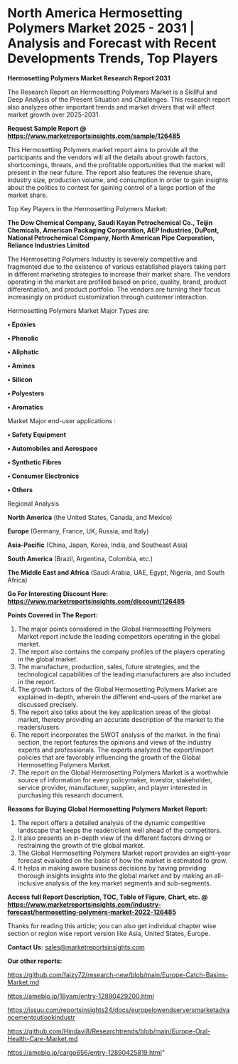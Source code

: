 # North America Hermosetting Polymers Market 2025 - 2031 | Analysis and Forecast with Recent Developments Trends, Top Players

<strong>Hermosetting Polymers Market Research Report 2031</strong>

The Research Report on Hermosetting Polymers Market is a Skillful and Deep Analysis of the Present Situation and Challenges. This research report also analyzes other important trends and market drivers that will affect market growth over 2025-2031.

<strong>Request Sample Report @ <a href=https://www.marketreportsinsights.com/sample/126485>https://www.marketreportsinsights.com/sample/126485</a></strong>

This Hermosetting Polymers market report aims to provide all the participants and the vendors will all the details about growth factors, shortcomings, threats, and the profitable opportunities that the market will present in the near future. The report also features the revenue share, industry size, production volume, and consumption in order to gain insights about the politics to contest for gaining control of a large portion of the market share.

Top Key Players in the Hermosetting Polymers Market:

<strong>The Dow Chemical Company, Saudi Kayan Petrochemical Co., Teijin Chemicals, American Packaging Corporation, AEP Industries, DuPont, National Petrochemical Company, North American Pipe Corporation, Reliance Industries Limited</strong>

The Hermosetting Polymers Industry is severely competitive and fragmented due to the existence of various established players taking part in different marketing strategies to increase their market share. The vendors operating in the market are profiled based on price, quality, brand, product differentiation, and product portfolio. The vendors are turning their focus increasingly on product customization through customer interaction.

Hermosetting Polymers Market Major Types are:

<strong>• Epoxies

• Phenolic

• Aliphatic

• Amines

• Silicon

• Polyesters

• Aromatics</strong>

Market Major end-user applications :

<strong>• Safety Equipment

• Automobiles and Aerospace

• Synthetic Fibres

• Consumer Electronics

• Others</strong>

Regional Analysis

</u><strong><b>North America</b></strong> (the United States, Canada, and Mexico)

<strong><b>Europe </b></strong>(Germany, France, UK, Russia, and Italy)

<strong><b>Asia-Pacific</b></strong> (China, Japan, Korea, India, and Southeast Asia)

<strong><b>South America</b></strong> (Brazil, Argentina, Colombia, etc.)

<strong><b>The Middle East and Africa</b></strong> (Saudi Arabia, UAE, Egypt, Nigeria, and South Africa)

<strong>Go For Interesting Discount Here: <a href=https://www.marketreportsinsights.com/discount/126485>https://www.marketreportsinsights.com/discount/126485</a></strong>

<strong>Points Covered in The Report:</strong>
<ol>
  <li>The major points considered in the Global Hermosetting Polymers Market report include the leading competitors operating in the global market.</li>
  <li>The report also contains the company profiles of the players operating in the global market.</li>
  <li>The manufacture, production, sales, future strategies, and the technological capabilities of the leading manufacturers are also included in the report.</li>
  <li>The growth factors of the Global Hermosetting Polymers Market are explained in-depth, wherein the different end-users of the market are discussed precisely.</li>
  <li>The report also talks about the key application areas of the global market, thereby providing an accurate description of the market to the readers/users.</li>
  <li>The report incorporates the SWOT analysis of the market. In the final section, the report features the opinions and views of the industry experts and professionals. The experts analyzed the export/import policies that are favorably influencing the growth of the Global Hermosetting Polymers Market.</li>
  <li>The report on the Global Hermosetting Polymers Market is a worthwhile source of information for every policymaker, investor, stakeholder, service provider, manufacturer, supplier, and player interested in purchasing this research document.</li>
</ol>
<strong>Reasons for Buying Global Hermosetting Polymers Market Report:</strong>

<ol>
  <li>The report offers a detailed analysis of the dynamic competitive landscape that keeps the reader/client well ahead of the competitors.</li>
  <li>It also presents an in-depth view of the different factors driving or restraining the growth of the global market.</li>
  <li>The Global Hermosetting Polymers Market report provides an eight-year forecast evaluated on the basis of how the market is estimated to grow.</li>
  <li>It helps in making aware business decisions by having providing thorough insights insights into the global market and by making an all-inclusive analysis of the key market segments and sub-segments.</li>
</ol>
<strong>Access full Report Description, TOC, Table of Figure, Chart, etc. @ <a href=https://www.marketreportsinsights.com/industry-forecast/hermosetting-polymers-market-2022-126485>https://www.marketreportsinsights.com/industry-forecast/hermosetting-polymers-market-2022-126485</a></strong>


Thanks for reading this article; you can also get individual chapter wise section or region wise report version like Asia, United States, Europe.

<strong>Contact Us:</strong>
sales@marketreportsinsights.com

<strong>Our other reports:</strong>

<a href=https://github.com/faizy72/research-new/blob/main/Europe-Catch-Basins-Market.md>https://github.com/faizy72/research-new/blob/main/Europe-Catch-Basins-Market.md</a>

<a href=https://ameblo.jp/18yam/entry-12890429200.html>https://ameblo.jp/18yam/entry-12890429200.html</a>

<a href=https://issuu.com/reportsinsights24/docs/europelowendserversmarketadvancementoutlookindustr>https://issuu.com/reportsinsights24/docs/europelowendserversmarketadvancementoutlookindustr</a>

<a href=https://github.com/Hindavi8/Researchtrends/blob/main/Europe-Oral-Health-Care-Market.md>https://github.com/Hindavi8/Researchtrends/blob/main/Europe-Oral-Health-Care-Market.md</a>

<a href=https://ameblo.jp/cargo656/entry-12890425819.html>https://ameblo.jp/cargo656/entry-12890425819.html</a>"
